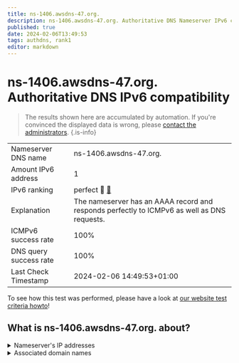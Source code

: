 ```yaml
---
title: ns-1406.awsdns-47.org.
description: ns-1406.awsdns-47.org. Authoritative DNS Nameserver IPv6 compatibility
published: true
date: 2024-02-06T13:49:53
tags: authdns, rank1
editor: markdown
---
```


# ns-1406.awsdns-47.org. Authoritative DNS IPv6 compatibility

> The results shown here are accumulated by automation. If you're convinced the displayed data is wrong, please [contact the administrators](/howto/chat). 
{.is-info}




|   |   |
| - | - |
| Nameserver DNS name | ns-1406.awsdns-47.org.
| Amount IPv6 address | 1
| IPv6 ranking | perfect :1st_place_medal: [🔗](/howto/ranking) |
| Explanation | The nameserver has an AAAA record and responds perfectly to ICMPv6 as well as DNS requests. |
| ICMPv6 success rate | 100%|
| DNS query success rate | 100% |
| Last Check Timestamp | 2024-02-06 14:49:53+01:00 |

To see how this test was performed, please have a look at [our website test criteria howto](/howto/testcriteria/authdns)!


## What is ns-1406.awsdns-47.org. about?




<details>
<summary>Nameserver's IP addresses</summary>

2600:9000:5305:7e00::1

</details>



<details>
<summary>Associated domain names</summary>

scrapy.org

</details>
